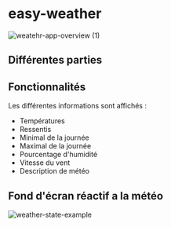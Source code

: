 # easy-weather
![weatehr-app-overview (1)](https://github.com/EwanQuelo/easy-weather/assets/156847481/bf73c728-3a98-4d2b-aed0-f5156dbd8d2b)
## Différentes parties
## Fonctionnalités
Les différentes informations sont affichés :
- Températures
- Ressentis
- Minimal de la journée
- Maximal de la journée
- Pourcentage d'humidité
- Vitesse du vent
- Description de météo

## Fond d'écran réactif a la météo
![weather-state-example](https://github.com/EwanQuelo/easy-weather/assets/156847481/6e279090-eea1-4280-a4df-f0085a1a1168)
